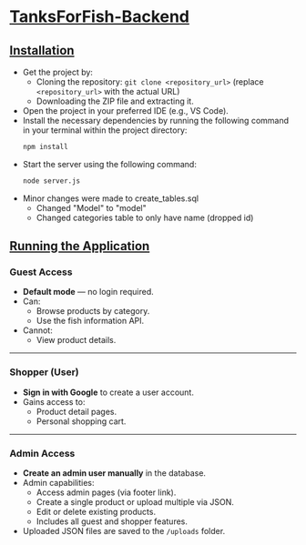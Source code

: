 # <ins>TanksForFish-Backend</ins>

## <ins>Installation</ins>

* Get the project by:
    * Cloning the repository: `git clone <repository_url>` (replace `<repository_url>` with the actual URL)
    * Downloading the ZIP file and extracting it.
* Open the project in your preferred IDE (e.g., VS Code).
* Install the necessary dependencies by running the following command in your terminal within the project directory:
    ```bash
    npm install
    ```
* Start the server using the following command:
    ```bash
    node server.js
    ```
* Minor changes were made to create_tables.sql
   * Changed "Model" to "model"
   * Changed categories table to only have name (dropped id)

## <ins>Running the Application</ins>

### Guest Access
- **Default mode** — no login required.
- Can:
  - Browse products by category.
  - Use the fish information API.
- Cannot:
  - View product details.

---

### Shopper (User)
- **Sign in with Google** to create a user account.
- Gains access to:
  - Product detail pages.
  - Personal shopping cart.

---

### Admin Access
- **Create an admin user manually** in the database.
- Admin capabilities:
  - Access admin pages (via footer link).
  - Create a single product or upload multiple via JSON.
  - Edit or delete existing products.
  - Includes all guest and shopper features.
- Uploaded JSON files are saved to the `/uploads` folder.
